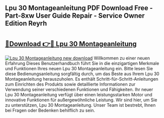 ## Lpu 30 Montageanleitung PDF Download Free - Part-8xw User Guide Repair - Service Owner Edition Reyrh

# <h2><a href="http://df6bni.blite.top/?on=Lpu+30+Montageanleitung">🔗Download 👉🔴 Lpu 30 Montageanleitung</a></h2>

[![Lpu 30 Montageanleitung new download](https://i.imgur.com/lujVjoI.png)](http://df6bni.blite.top/?on=Lpu+30+Montageanleitung)
Willkommen zu einer neuen Erfahrung Dieses Benutzerhandbuch führt Sie in die einzigartigen Merkmale und Funktionen Ihres neuen Lpu 30 Montageanleitung ein. Bitte lesen Sie diese Bedienungsanleitung sorgfältig durch, um das Beste aus Ihrem Lpu 30 Montageanleitung herauszuholen. Es enthält Schritt-für-Schritt-Anleitungen zum Einrichten des Produkts sowie detaillierte Informationen zur Verwendung seiner verschiedenen Funktionen und Fähigkeiten. Ihr neuer Lpu 30 Montageanleitung verfügt über einen leistungsstarken Motor und innovative Funktionen für außergewöhnliche Leistung. Wir sind hier, um Sie zu unterstützen, Lpu 30 Montageanleitung. Unser Team ist bestrebt, Ihnen bei Fragen oder Bedenken behilflich zu sein.
